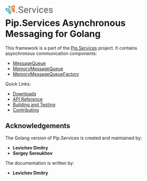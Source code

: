 # <img src="https://github.com/pip-services/pip-services/raw/master/design/Logo.png" alt="Pip.Services Logo" style="max-width:30%"> <br/> Pip.Services Asynchronous Messaging for Golang

This framework is a part of the [Pip.Services](https://github.com/pip-services/pip-services) project.
It contains asynchronous communication components:

- [MessageQueue]()
- [MemoryMessageQueue]()
- [MemoryMessageQueueFactory]()

Quick Links:

* [Downloads](https://github.com/pip-services3-go/pip-services3-messaging-go/blob/master/docs/Downloads.md)
* [API Reference](https://godoc.org/github.com/pip-services3-go/pip-services3-messaging-go/)
* [Building and Testing](https://github.com/pip-services3-go/pip-services3-messaging-go/blob/master/docs/Development.md)
* [Contributing](https://github.com/pip-services3-go/pip-services3-messaging-go/blob/master/docs/Development.md#contrib)

## Acknowledgements

The Golang version of Pip.Services is created and maintained by:
- **Levichev Dmitry**
- **Sergey Seroukhov**

The documentation is written by:
- **Levichev Dmitry**